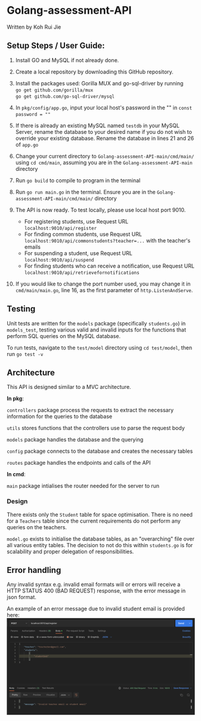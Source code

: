 # Golang-assessment-API
Written by Koh Rui Jie

## Setup Steps / User Guide:
1. Install GO and MySQL if not already done.
2. Create a local repository by downloading this GitHub repository.
3. Install the packages used: Gorilla MUX and go-sql-driver by running <br>
`go get github.com/gorilla/mux` <br>
`go get github.com/go-sql-driver/mysql`

4. In `pkg/config/app.go`, input your local host's password in the "" in `const password = ""`

5. If there is already an existing MySQL named `testdb` in your MySQL Server, rename the database to your desired name if you do not wish to override your existing database. Rename the database in lines 21 and 26 of `app.go`

6. Change your current directory to `Golang-assessment-API-main/cmd/main/` using `cd cmd/main`, assuming you are in the `Golang-assessment-API-main` directory

7. Run `go build` to compile to program in the terminal

8. Run `go run main.go` in the terminal. Ensure you are in the `Golang-assessment-API-main/cmd/main/` directory

9. The API is now ready. To test locally, please use local host port 9010.
    - For registering students, use Request URL `localhost:9010/api/register`
    - For finding common students, use Request URL `localhost:9010/api/commonstudents?teacher=...` with the teacher's emails
    - For suspending a student, use Request URL `localhost:9010/api/suspend`
    - For finding students who can receive a notification, use Request URL `localhost:9010/api/retrievefornotifications`

10. If you would like to change the port number used, you may change it in `cmd/main/main.go`, line 16, as the first parameter of `http.ListenAndServe`.

## Testing
Unit tests are written for the `models` package (specifically `students.go`) in `models_test`, testing various valid and invalid inputs for the functions that perform SQL queries on the MySQL database.

To run tests, navigate to the `test/model` directory using `cd test/model`, then run `go test -v`

## Architecture
This API is designed similar to a MVC architecture.

**In pkg**:

`controllers` package process the requests to extract the necessary information for the queries to the database

`utils` stores functions that the controllers use to parse the request body

`models` package handles the database and the querying

`config` package connects to the database and creates the necessary tables

`routes` package handles the endpoints and calls of the API

**In cmd**:

`main` package intialises the router needed for the server to run


### Design
There exists only the `Student` table for space optimisation. There is no need for a `Teachers` table since the current requirements do not perform any queries on the teachers.

`model.go` exists to initialise the database tables, as an "overarching" file over all various entity tables. The decision to not do this within `students.go` is for scalability and proper delegation of responsibilities.

## Error handling
Any invalid syntax e.g. invalid email formats will or errors will receive a HTTP STATUS 400 (BAD REQUEST) response, with the error message in json format.

An example of an error message due to invalid student email is provided here:
<img src="./img/errormsg.png" alt="error message on invalid email">
